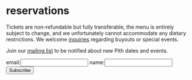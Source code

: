 # reservations
Tickets are non-refundable but fully transferable, the menu is entirely subject to change, and we unfortunately cannot accommodate any dietary restrictions. We welcome [inquiries](mailto:inquiries@pith.space) regarding buyouts or special events. 

<tito-widget event="pith/supper-club"></tito-widget>
Join our [mailing list](http://eepurl.com/bZ8dIf) to be notified about new Pith dates and events. 
<form action="https://app.moosend.com/subscribe/9eaa3fab-31d9-4be1-9e41-daccac6ccf29" method="post" id="ms-sub-form" target="_blank">
<div>
<label for="email">email:</label><input type="text" name="ms-email" id="email" required />
<label for="name">name:</label><input type="text" name="ms-name" id="name" />
<input type="submit" value="Subscribe" /><div style="margin-top: 10px;"></div>
</div>
</form>

&nbsp;
